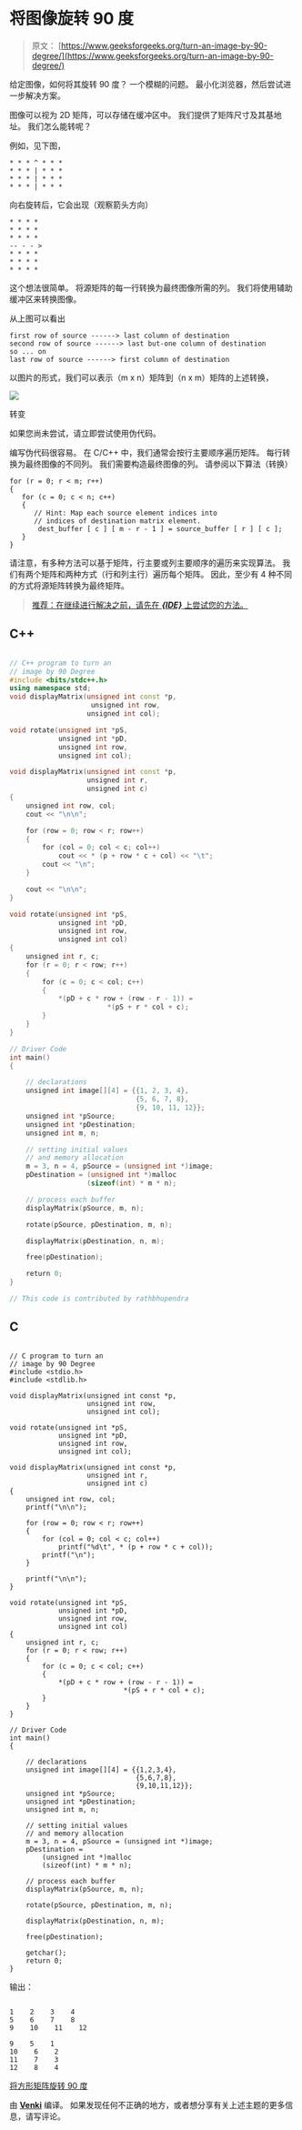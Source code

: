 # 将图像旋转 90 度

> 原文： [https://www.geeksforgeeks.org/turn-an-image-by-90-degree/](https://www.geeksforgeeks.org/turn-an-image-by-90-degree/)

给定图像，如何将其旋转 90 度？ 一个模糊的问题。 最小化浏览器，然后尝试进一步解决方案。

图像可以视为 2D 矩阵，可以存储在缓冲区中。 我们提供了矩阵尺寸及其基地址。 我们怎么能转呢？

例如，见下图，

```
* * * ^ * * *
* * * | * * *
* * * | * * *
* * * | * * *
```

向右旋转后，它会出现（观察箭头方向）

```
* * * *
* * * *
* * * *
-- - - >
* * * *
* * * *
* * * *
```

这个想法很简单。 将源矩阵的每一行转换为最终图像所需的列。 我们将使用辅助缓冲区来转换图像。

从上图可以看出

```
first row of source ------> last column of destination
second row of source ------> last but-one column of destination
so ... on
last row of source ------> first column of destination
```

以图片的形式，我们可以表示（m x n）矩阵到（n x m）矩阵的上述转换，

![](img/fb9d8c439cc2e6894c4b13161aeff651.png)

转变

如果您尚未尝试，请立即尝试使用伪代码。

编写伪代码很容易。 在 C/C++ 中，我们通常会按行主要顺序遍历矩阵。 每行转换为最终图像的不同列。 我们需要构造最终图像的列。 请参阅以下算法（转换）

```
for (r = 0; r < m; r++)
{
   for (c = 0; c < n; c++)
   {
      // Hint: Map each source element indices into
      // indices of destination matrix element.
       dest_buffer [ c ] [ m - r - 1 ] = source_buffer [ r ] [ c ];
   }
}
```

请注意，有多种方法可以基于矩阵，行主要或列主要顺序的遍历来实现算法。 我们有两个矩阵和两种方式（行和列主行）遍历每个矩阵。 因此，至少有 4 种不同的方式将源矩阵转换为最终矩阵。

> [推荐：在继续进行解决之前，请先在 ***{IDE}*** 上尝试您的方法。](https://ide.geeksforgeeks.org/)

## C++ 

```cpp

// C++ program to turn an  
// image by 90 Degree  
#include <bits/stdc++.h> 
using namespace std; 
void displayMatrix(unsigned int const *p,  
                    unsigned int row,  
                   unsigned int col);  

void rotate(unsigned int *pS,  
            unsigned int *pD,  
            unsigned int row,  
            unsigned int col);  

void displayMatrix(unsigned int const *p,  
                   unsigned int r,  
                   unsigned int c)  
{  
    unsigned int row, col;  
    cout << "\n\n";  

    for (row = 0; row < r; row++)  
    {  
        for (col = 0; col < c; col++)  
            cout << * (p + row * c + col) << "\t";  
        cout << "\n";  
    }  

    cout << "\n\n";  
}  

void rotate(unsigned int *pS,  
            unsigned int *pD,  
            unsigned int row,  
            unsigned int col)  
{  
    unsigned int r, c;  
    for (r = 0; r < row; r++)  
    {  
        for (c = 0; c < col; c++)  
        {  
            *(pD + c * row + (row - r - 1)) =  
                        *(pS + r * col + c);  
        }  
    }  
}  

// Driver Code  
int main()  
{  

    // declarations  
    unsigned int image[][4] = {{1, 2, 3, 4},  
                               {5, 6, 7, 8},  
                               {9, 10, 11, 12}};  
    unsigned int *pSource;  
    unsigned int *pDestination;  
    unsigned int m, n;  

    // setting initial values  
    // and memory allocation  
    m = 3, n = 4, pSource = (unsigned int *)image;  
    pDestination = (unsigned int *)malloc
                   (sizeof(int) * m * n);  

    // process each buffer  
    displayMatrix(pSource, m, n);  

    rotate(pSource, pDestination, m, n);  

    displayMatrix(pDestination, n, m);  

    free(pDestination);  

    return 0;  
}  

// This code is contributed by rathbhupendra 

```

## C

```

// C program to turn an  
// image by 90 Degree 
#include <stdio.h> 
#include <stdlib.h> 

void displayMatrix(unsigned int const *p,  
                   unsigned int row,  
                   unsigned int col); 

void rotate(unsigned int *pS,  
            unsigned int *pD,  
            unsigned int row,  
            unsigned int col); 

void displayMatrix(unsigned int const *p,  
                   unsigned int r,  
                   unsigned int c)  
{ 
    unsigned int row, col; 
    printf("\n\n"); 

    for (row = 0; row < r; row++) 
    { 
        for (col = 0; col < c; col++) 
            printf("%d\t", * (p + row * c + col)); 
        printf("\n"); 
    } 

    printf("\n\n"); 
} 

void rotate(unsigned int *pS,  
            unsigned int *pD, 
            unsigned int row,  
            unsigned int col) 
{ 
    unsigned int r, c; 
    for (r = 0; r < row; r++) 
    { 
        for (c = 0; c < col; c++) 
        { 
            *(pD + c * row + (row - r - 1)) =  
                            *(pS + r * col + c); 
        } 
    } 
} 

// Driver Code 
int main() 
{ 

    // declarations 
    unsigned int image[][4] = {{1,2,3,4},  
                               {5,6,7,8}, 
                               {9,10,11,12}}; 
    unsigned int *pSource; 
    unsigned int *pDestination; 
    unsigned int m, n; 

    // setting initial values 
    // and memory allocation 
    m = 3, n = 4, pSource = (unsigned int *)image; 
    pDestination =  
        (unsigned int *)malloc 
        (sizeof(int) * m * n); 

    // process each buffer 
    displayMatrix(pSource, m, n); 

    rotate(pSource, pDestination, m, n); 

    displayMatrix(pDestination, n, m); 

    free(pDestination); 

    getchar(); 
    return 0; 
} 

```

输出：

```

1    2    3    4    
5    6    7    8    
9    10    11    12    

9    5    1    
10    6    2    
11    7    3    
12    8    4    

```

[将方形矩阵旋转 90 度](https://www.geeksforgeeks.org/inplace-rotate-square-matrix-by-90-degrees/)

由 [**Venki**](https://www.geeksforgeeks.org/?page_id=2) 编译。 如果发现任何不正确的地方，或者想分享有关上述主题的更多信息，请写评论。

